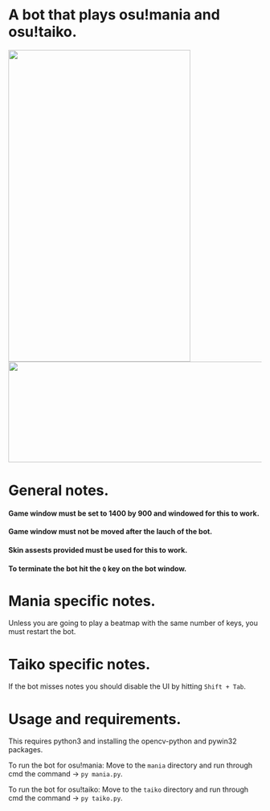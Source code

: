 # A bot that plays osu!mania and osu!taiko.


<p float="left">
  <img src="https://user-images.githubusercontent.com/80072600/119259630-a0bf3d00-bbbe-11eb-96c5-c0ce6019c89f.gif" width="362" height="620" />
  <img src="https://user-images.githubusercontent.com/80072600/119258685-5340d100-bbba-11eb-8a2a-5a7f9c6b6a75.gif" width="600" height="200" />
</p>

# General notes.
#### Game window must be set to 1400 by 900 and windowed for this to work.
#### Game window must not be moved after the lauch of the bot.
#### Skin assests provided must be used for this to work.
#### To terminate the bot hit the ```Q``` key on the bot window.

# Mania specific notes.
Unless you are going to play a beatmap with the same number of keys, you must restart the bot.

# Taiko specific notes.
If the bot misses notes you should disable the UI by hitting ```Shift + Tab```.

# Usage and requirements.

This requires python3 and installing the opencv-python and pywin32 packages.

To run the bot for osu!mania:
Move to the ```mania``` directory and run through cmd the command -> ```py mania.py```.

To run the bot for osu!taiko:
Move to the ```taiko``` directory and run through cmd the command -> ```py taiko.py```.
